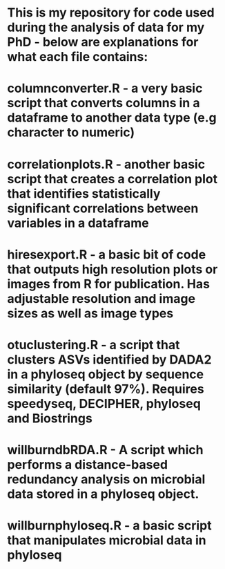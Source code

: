 # This is my repository for code used during the analysis of data for my PhD - below are explanations for what each file contains:

# columnconverter.R - a very basic script that converts columns in a dataframe to another data type (e.g character to numeric)
# correlationplots.R - another basic script that creates a correlation plot that identifies statistically significant correlations between variables in a dataframe
# hiresexport.R - a basic bit of code that outputs high resolution plots or images from R for publication. Has adjustable resolution and image sizes as well as image types
# otuclustering.R - a script that clusters ASVs identified by DADA2 in a phyloseq object by sequence similarity (default 97%). Requires speedyseq, DECIPHER, phyloseq and Biostrings
# willburndbRDA.R - A script which performs a distance-based redundancy analysis on microbial data stored in a phyloseq object. 
# willburnphyloseq.R - a basic script that manipulates microbial data in phyloseq
